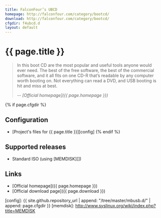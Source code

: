 ```yaml
---
title: FalconFour’s UBCD
homepage: http://falconfour.com/category/bootcd/
download: http://falconfour.com/category/bootcd/
cfgdir: f4ubcd.d
layout: default
---
```


# {{ page.title }}

> In this boot CD are the most popular and useful tools anyone would ever need.
> The best of the free software, the best of the commercial software, and it all
> fits on one CD-R that’s readable by any computer worth booting on. Not
> everything can read a DVD, and USB booting is hit and miss at best.
>
> -- <cite markdown="1">[Official homepage]({{ page.homepage }})</cite>


{% if page.cfgdir %}
## Configuration

- [Project's files for {{ page.title }}][config]
{% endif %}


## Supported releases

- Standard ISO (using [MEMDISK][])


## Links

- [Official homepage]({{ page.homepage }})
- [Official download page]({{ page.download }})


[config]: {{ site.github.repository_url | append: "/tree/master/mbusb.d/" | append: page.cfgdir }}
[memdisk]: http://www.syslinux.org/wiki/index.php?title=MEMDISK
